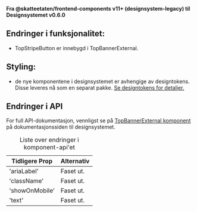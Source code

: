 **Fra @skatteetaten/frontend-components v11+ (designsystem-legacy) til Designsystemet v0.6.0**

## Endringer i funksjonalitet:

- TopStripeButton er innebygd i TopBannerExternal.

## Styling:

- de nye komponentene i designsystemet er avhengige av designtokens. Disse leveres nå som en separat pakke. <a class="brodtekst-link" href="#section-designtokens-deprecated">Se designtokens for detaljer.</a>

## Endringer i API

For full API-dokumentasjon, vennligst se på <a class="brodtekst-link" href="https://www.skatteetaten.no/stilogtone/designsystemet/under-arbeid/topbanner/">TopBannerExternal komponent</a> på dokumentasjonssiden til designsystemet.

<div class="migration-tabell">
<table>
<caption>Liste over endringer i komponent-api'et</caption>
<thead><tr><th>Tidligere Prop</th><th>Alternativ</th></tr></thead>
<tbody>
<tr>
<td>'ariaLabel'</td>
<td>
Faset ut.
</td>
</tr>
<tr>
<td>'className'</td>
<td>
Faset ut.
</td>
</tr>
<tr>
<td>'showOnMobile'</td>
<td>
Faset ut.
</td>
</tr>
<tr>
<td>'text'</td>
<td>
Faset ut.
</td>
</tr>
</tbody>
</table>
</div>
